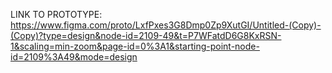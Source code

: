 LINK TO PROTOTYPE:
https://www.figma.com/proto/LxfPxes3G8Dmp0Zp9XutGI/Untitled-(Copy)-(Copy)?type=design&node-id=2109-49&t=P7WFatdD6G8KxRSN-1&scaling=min-zoom&page-id=0%3A1&starting-point-node-id=2109%3A49&mode=design
